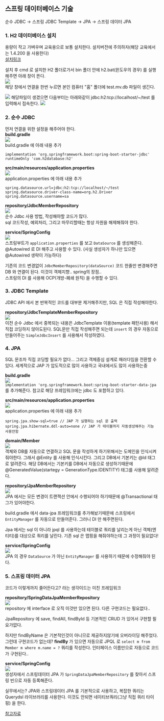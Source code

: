 ## 스프링 데이터베이스 기술

순수 JDBC -> 스프링 JDBC Template -> JPA -> 스프링 데이터 JPA

### 1. H2 데이터베이스 설치
용량이 작고 가벼우며 교육용으로 보통 설치한다. 설치버전에 주의하자(해당 교육에서는 1.4.200 을 사용한다)  
[설치링크](https://h2database.com/html/main.html)  

설치 후 cmd 로 설치한 H2 폴더로가서 bin 폴더 안에 h2.bat(윈도우의 경우)
를 실행해주면 아래 창이 뜬다.  
<img src="img/데이터베이스1.PNG">  
해당 창에서 연결을 한번 누르면 본인 컴퓨터 "홈" 폴더에 test.mv.db 파일이 생긴다.  

<img src="img/데이터베이스2.PNG">  
해당파일이 생겼으면 다음부터는 아래와같이 jdbc:h2:tcp://localhost/~/test 를 입력해서 접속한다.

<img src="img/데이터베이스3.PNG">  

### 2. 순수 JDBC

먼저 연결을 위한 설정을 해주어야 한다.  
**build.gradle**  
<img src="img/데이터베이스4.PNG">  
build.gradle 에 아래 내용 추가
```aidl
implementation 'org.springframework.boot:spring-boot-starter-jdbc'
runtimeOnly 'com.h2database:h2'
```

**src/main/resources/application.properties**  
<img src="img/데이터베이스5.PNG">  
application.properties 에 아래 내용 추가
```aidl
spring.datasource.url=jdbc:h2:tcp://localhost/~/test
spring.datasource.driver-class-name=org.h2.Driver
spring.datasource.username=sa
```

**repository/JdbcMemberRepository**  
<img src="img/데이터베이스6.PNG">  
순수 Jdbc 사용 방법, 작성해야할 코드가 많다.  
sql 코드작성, 예외처리, 그리고 마무리할때는 항상 자원을 해제해줘야 한다.


**service/SpringConfig**  
<img src="img/데이터베이스7.PNG">  
스프링부트가 `application.properties` 를 보고 `DataSource` 를 생성해준다.
@Autowired 로 DI 해주고 사용할 수 있다. (사실 생성자가 하나만 있으면 @Autowired 생략이 가능하다)

기존의 코드 변경없이 `JdbcMemberRepository(dataSource)` 코드 한줄만 변경해주면
DB 와 연결이 된다. 이것이 객체지향.. spring의 장점..  
스프링의 DI 를 사용해 OCP(개방-폐쇄 원칙) 을 수행할 수 있다.


### 3. JDBC Template
JDBC API 에서 본 반복적인 코드를 대부분 제거해주지만, SQL 은 직접 작성해야한다.  


**repository/JdbcTemplateMemberRepository**  
<img src="img/데이터베이스8.PNG">  
이전 순수 Jdbc 에서 중복되는 내용은 JdbcTemplate 이용(template 패턴사용) 해서 직접 코딩하지 않아도된다.
SQL문만 직접 작성해주면 되는데 `insert` 의 경우 자동으로 만들어주는 `SimpleJdbcInsert` 를 사용해서
작성하였다.


### 4. JPA
SQL 문조차 직접 코딩할 필요가 없다... 그리고 객체중심 설계로 패러다임을 전환할 수 있다.
세계적으로 JAP 가 압도적으로 많이 사용하고 국내에서도 많이 사용하는중


**build.gradle**  
<img src="img/데이터베이스9.PNG">  
`implementation 'org.springframework.boot:spring-boot-starter-data-jpa` 를 추가해준다.
참고로 해당 프레임워크에는 jdbc 도 포함하고 있다.

**src/main/resources/application.properties**  
<img src="img/데이터베이스10.PNG">  
application.properties 에 아래 내용 추가
```aidl
spring.jpa.show-sql=true // JAP 가 실행하는 sql 문 출력
spring.jpa.hibernate.ddl-auto=none // JAP 가 테이블까지 자동생성해주는 기능 사용안함
```

**domain/Member**  
<img src="img/데이터베이스11.PNG">  
객체와 DB를 자동으로 연결하고 SQL 문을 작성하게 하기위해서는 도메인을 인식시켜줘야한다.
그래서 @Entity 를 사용해 인식시킨다. 그리고 DB에서 기본키는 @Id 태그로 알려준다. 해당 DB에서는 기본키를
DB에서 자동으로 생성하기때문에 @GeneratedValue(startegy = GenerationType.IDENTITY) 태그를 사용해
알려준다.

**repository/JpaMemberRepository**  
<img src="img/데이터베이스12.PNG">  
JPA 에서는 모든 변경이 트랜잭션 안에서 수행되어야 하기때문에 @Transactional 태그가 있어야한다.

build.gradle 에서 data-jpa 프레임워크를 추가해놨기때문에 스프링에서 `EntityManager` 를 자동으로
만들어준다. 그러니 DI 만 해주면된다.  

Jpa 에서는 sql 이 아니라 jpql 를 사용하는데 테이블로 쿼리를 날리는게 아닌 객체(엔티티)를 대상으로 쿼리를 날린다.
기존 sql 은 맵핑을 해줘야하는데 그 과정이 필요없다!

**service/SpringConfig**  
<img src="img/데이터베이스13.PNG">  
JPA 의 경우 `DataSource` 가 아닌 `EntityManager` 를 사용하기 때문에 수정해줘야 된다.


### 5. 스프링 데이터 JPA
코드가 이렇게까지 줄어든다고? 라는 생각이드는 미친 프레임워크

**repository/SpringDataJpaMemberRepository**  
<img src="img/데이터베이스14.PNG">  
repository 에 interface 로 오직 이것만 있으면 된다. 다른 구현코드는 필요없다..  

JpaRepository 에 save, findAll, findById 등 기본적인 CRUD 가 있어서 구현할 필요가없다.

하지만 findByName 은 기본적인것이 아니므로 제공하지않기에 오버라이딩 해주었다. 그런데 구현코드가 없는데?
**findBy** 가 있으면 자동으로 JPQL 로 `select m from Member m where m.name = ?` 쿼리를 작성한다.
인터페이스 이름만으로 자동으로 코드가 구현된다..


**service/SpringConfig**  
<img src="img/데이터베이스15.PNG">  
생성자에서 스프링데이터 JPA 가 `SpringDataJpaMemberRepository` 를 찾아서 스프링 빈으로
자동 등록해준다.

실무에서는? JPA와 스프링데이터 JPA 를 기본적으로 사용하고, 복잡한 쿼리는 Querydsl 라이브러리를 사용한다.
이것도 안되면 네이티브쿼리(그냥 직접 쿼리 타이핑) 을 한다.

[참고자료](https://www.inflearn.com/course/%EC%8A%A4%ED%94%84%EB%A7%81-%EC%9E%85%EB%AC%B8-%EC%8A%A4%ED%94%84%EB%A7%81%EB%B6%80%ED%8A%B8)
